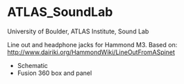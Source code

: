 # ATLAS_SoundLab
University of Boulder, ATLAS Institute, Sound Lab

Line out and headphone jacks for Hammond M3.
Based on: http://www.dairiki.org/HammondWiki/LineOutFromASpinet

* Schematic
* Fusion 360 box and panel
